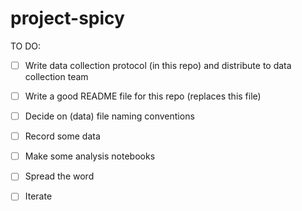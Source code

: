 # project-spicy

TO DO:

- [ ] Write data collection protocol (in this repo) and distribute to data collection team  
- [ ] Write a good README file for this repo (replaces this file)  
- [ ] Decide on (data) file naming conventions  
- [ ] Record some data  
- [ ] Make some analysis notebooks  
- [ ] Spread the word  
- [ ] Iterate  


